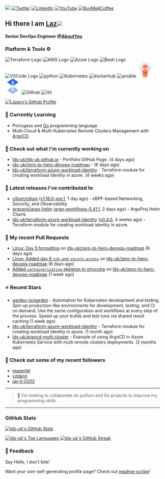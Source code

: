 <img src="https://visitor-badge.laobi.icu/badge?page_id=lds-uk.lds-uk&" width="105px"/> [![Twitter](https://img.shields.io/badge/Twitter-%231DA1F2.svg?style=for-the-badge&logo=Twitter&logoColor=white)](https://twitter.com/lds-uk_)
[![LinkedIn](https://img.shields.io/badge/linkedin-%230077B5.svg?style=for-the-badge&logo=linkedin&logoColor=white)](https://linkedin.com/in/lds-uk)
[![YouTube](https://img.shields.io/badge/YouTube-%23FF0000.svg?style=for-the-badge&logo=YouTube&logoColor=white)](https://www.youtube.com/@learndevopsdotin) [![BuyMeACoffee](https://img.shields.io/badge/Buy%20Me%20a%20Coffee-ffdd00?style=for-the-badge&logo=buy-me-a-coffee&logoColor=black)](https://www.buymeacoffee.com/lds-uk)

## Hi there I am [Laz](https://blesstech.com/)<img src="https://raw.githubusercontent.com/MartinHeinz/MartinHeinz/master/wave.gif" width="30px">

#### Senior DevOps Engineer @[AboutYou](https://corporate.aboutyou.de/en/)

### Platform & Tools ⚙️



<p>
  <img src="https://user-images.githubusercontent.com/25181517/183345121-36788a6e-5462-424a-be67-af1ebeda79a2.png" alt="Terraform Logo" width="50" height="50" />
  <img src="https://cdn.worldvectorlogo.com/logos/aws-2.svg" alt="AWS Logo" width="50" height="50" />
  <img src="https://cdn.worldvectorlogo.com/logos/azure-1.svg" alt="Azure Logo" width="50" height="50" />
  <img src="https://cdn.worldvectorlogo.com/logos/bash-1.svg" alt="Bash Logo" width="50" height="50"  width="50" height="50" />
  <img src="https://cdn.worldvectorlogo.com/logos/visual-studio-code-1.svg" alt="VSCode Logo" width="50" height="50"/>
  <img src="https://worldvectorlogo.com/logos/python-5.svg"alt="python" width="50" height="50" />
  <img src="https://worldvectorlogo.com/logos/kubernets.svg" alt="Kubernetes" width="50" height="50" />
  <img src="https://cdn.worldvectorlogo.com/logos/docker.svg" alt="dockerhub" width="50" height="50" />
  <img src="https://cdn.worldvectorlogo.com/logos/ansible.svg" alt="ansible" width="50" height="50" />
  <img src="./svg/argoprojio-icon.svg" alt="argocd" width="50" height="50" />
  <img src="./svg/fluxcdio-icon.svg" alt="fluxcd" width="50" height="50" />
  <img src="https://worldvectorlogo.com/logos/github-icon-2.svg" alt="Github" width="50" height="50" />
  <img src="https://worldvectorlogo.com/logos/git-icon.svg" alt="Git" width="50" height="50" />
</p>

[![Lazaro's Github Profile](https://github-profile-summary-cards.vercel.app/api/cards/profile-details?username=lds-uk&theme=github_dark)](https://github.com/vn7n24fzkq/github-profile-summary-cards)


### 🌱 Currently Learning

-  Portugess and [Go](https://go.dev/doc/) programming language.
- Multi-Cloud & Multi-Kubernetes Remote Clusters Management with [ArgoCD](https://argoproj.io/argo-cd/).

### 👷 Check out what I'm currently working on

- [lds-uk/lds-uk.github.io](https://github.com/lds-uk/lds-uk.github.io) - Portfolio GitHub Page. (4 days ago)
- [lds-uk/zero-to-hero-devops-roadmap](https://github.com/lds-uk/zero-to-hero-devops-roadmap) -  (6 days ago)
- [lds-uk/terraform-azure-workload-identity](https://github.com/lds-uk/terraform-azure-workload-identity) - Terraform module for creating workload identity in azure. (4 weeks ago)

### 🔭 Latest releases I've contributed to

- [cilium/cilium](https://github.com/cilium/cilium) ([v1.16.0-pre.1](https://github.com/cilium/cilium/releases/tag/v1.16.0-pre.1), 1 day ago) - eBPF-based Networking, Security, and Observability
- [argoproj/argo-helm](https://github.com/argoproj/argo-helm) ([argo-workflows-0.41.1](https://github.com/argoproj/argo-helm/releases/tag/argo-workflows-0.41.1), 2 days ago) - ArgoProj Helm Charts
- [lds-uk/terraform-azure-workload-identity](https://github.com/lds-uk/terraform-azure-workload-identity) ([v0.4.0](https://github.com/lds-uk/terraform-azure-workload-identity/releases/tag/v0.4.0), 4 weeks ago) - Terraform module for creating workload identity in azure.

### 🔨 My recent Pull Requests

- [Linux: Day 5 formatting](https://github.com/lds-uk/zero-to-hero-devops-roadmap/pull/9) on [lds-uk/zero-to-hero-devops-roadmap](https://github.com/lds-uk/zero-to-hero-devops-roadmap) (6 days ago)
- [Linux: Added day 6 `ssh-and-secure-access`](https://github.com/lds-uk/zero-to-hero-devops-roadmap/pull/8) on [lds-uk/zero-to-hero-devops-roadmap](https://github.com/lds-uk/zero-to-hero-devops-roadmap) (6 days ago)
- [Added `containerization` skeleton to strucutre](https://github.com/lds-uk/zero-to-hero-devops-roadmap/pull/7) on [lds-uk/zero-to-hero-devops-roadmap](https://github.com/lds-uk/zero-to-hero-devops-roadmap) (1 week ago)

### ⭐ Recent Stars

- [garden-io/garden](https://github.com/garden-io/garden) - Automation for Kubernetes development and testing. Spin up production-like environments for development, testing, and CI on demand. Use the same configuration and workflows at every step of the process. Speed up your builds and test runs via shared result caching (1 week ago)
- [lds-uk/terraform-azure-workload-identity](https://github.com/lds-uk/terraform-azure-workload-identity) - Terraform module for creating workload identity in azure. (1 month ago)
- [lds-uk/argocd-multi-cluster](https://github.com/lds-uk/argocd-multi-cluster) - Example of using ArgoCD in Azure Kubernetes Service with multi remote clusters deployments. (2 months ago)

### 👯 Check out some of my recent followers

- [maoertel](https://github.com/maoertel)
- [yzdann](https://github.com/yzdann)
- [jay-li-0202](https://github.com/jay-li-0202)

---
> 👯 I’m looking to collaborate on python and Go projects to improve my programming skills.
---
### GitHub Stats

[![lds-uk's GitHub Stats](https://github-readme-stats-lds-uk.vercel.app/api?username=lds-uk&show_icons=true&count_private=true&theme=radical&show=prs_merged_percentage&rank_icon=github)](https://github.com/lds-uk/github-readme-stats)

[![lds-uk's Top Languages](https://github-readme-stats-lds-uk.vercel.app/api/top-langs?username=lds-uk&layout=compact&langs_count=8&card_width=400&theme=radical)](#)
[![lds-uk's GitHub Streak](https://streak-stats.demolab.com?user=lds-uk&theme=radical&hide_border=false&card_width=400)](https://git.io/streak-stats)

### 💬 Feedback

Say Hello, I don't bite!


Want your own self-generating profile page? Check out [readme-scribe](https://github.com/muesli/readme-scribe)!
